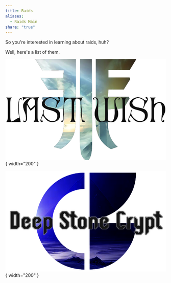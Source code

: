 ```yaml
---  
title: Raids  
aliases:  
  - Raids Main  
share: "true"  
---  
```

  
So you're interested in learning about raids, huh?  
  
Well, here's a list of them.  
  
<div class="grid" markdown>  
  
[![Go to Last Wish](../assets/img/LW-Banner.png)](./Raids/Last-Wish/){ width="200" }  
  
[![Go to Deep Stone Crypt](../assets/img/DSC-Banner.png)](./Raids/Deep-Stone-Crypt/){ width="200" }  
  
</div>  

